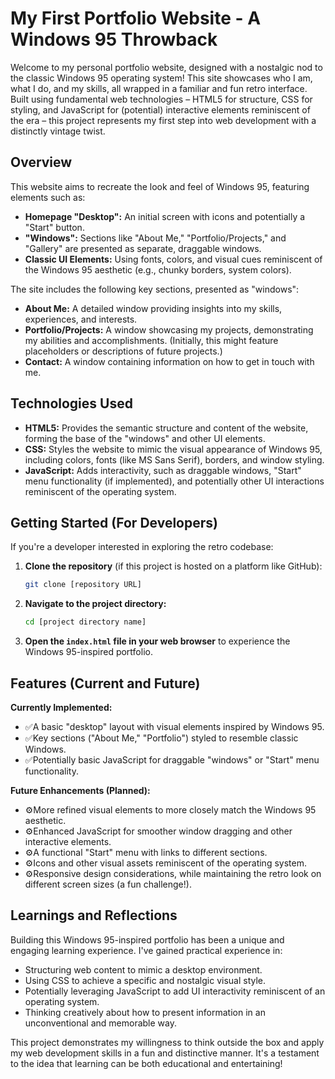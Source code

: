 # My First Portfolio Website - A Windows 95 Throwback

Welcome to my personal portfolio website, designed with a nostalgic nod to the classic Windows 95 operating system! This site showcases who I am, what I do, and my skills, all wrapped in a familiar and fun retro interface. Built using fundamental web technologies – HTML5 for structure, CSS for styling, and JavaScript for (potential) interactive elements reminiscent of the era – this project represents my first step into web development with a distinctly vintage twist.

## Overview

This website aims to recreate the look and feel of Windows 95, featuring elements such as:

* **Homepage "Desktop":** An initial screen with icons and potentially a "Start" button.
* **"Windows":** Sections like "About Me," "Portfolio/Projects," and "Gallery" are presented as separate, draggable windows.
* **Classic UI Elements:** Using fonts, colors, and visual cues reminiscent of the Windows 95 aesthetic (e.g., chunky borders, system colors).

The site includes the following key sections, presented as "windows":

* **About Me:** A detailed window providing insights into my skills, experiences, and interests.
* **Portfolio/Projects:** A window showcasing my projects, demonstrating my abilities and accomplishments. (Initially, this might feature placeholders or descriptions of future projects.)
* **Contact:** A window containing information on how to get in touch with me.

## Technologies Used

* **HTML5:** Provides the semantic structure and content of the website, forming the base of the "windows" and other UI elements.
* **CSS:** Styles the website to mimic the visual appearance of Windows 95, including colors, fonts (like MS Sans Serif), borders, and window styling.
* **JavaScript:** Adds interactivity, such as draggable windows, "Start" menu functionality (if implemented), and potentially other UI interactions reminiscent of the operating system.

## Getting Started (For Developers)

If you're a developer interested in exploring the retro codebase:

1.  **Clone the repository** (if this project is hosted on a platform like GitHub):
    ```bash
    git clone [repository URL]
    ```
2.  **Navigate to the project directory:**
    ```bash
    cd [project directory name]
    ```
3.  **Open the `index.html` file in your web browser** to experience the Windows 95-inspired portfolio.

## Features (Current and Future)

**Currently Implemented:**

* ✅A basic "desktop" layout with visual elements inspired by Windows 95.
* ✅Key sections ("About Me," "Portfolio") styled to resemble classic Windows.
* ✅Potentially basic JavaScript for draggable "windows" or "Start" menu functionality.

**Future Enhancements (Planned):**

* ⚙️More refined visual elements to more closely match the Windows 95 aesthetic.
* ⚙️Enhanced JavaScript for smoother window dragging and other interactive elements.
* ⚙️A functional "Start" menu with links to different sections.
* ⚙️Icons and other visual assets reminiscent of the operating system.
* ⚙️Responsive design considerations, while maintaining the retro look on different screen sizes (a fun challenge!).

## Learnings and Reflections

Building this Windows 95-inspired portfolio has been a unique and engaging learning experience. I've gained practical experience in:

* Structuring web content to mimic a desktop environment.
* Using CSS to achieve a specific and nostalgic visual style.
* Potentially leveraging JavaScript to add UI interactivity reminiscent of an operating system.
* Thinking creatively about how to present information in an unconventional and memorable way.

This project demonstrates my willingness to think outside the box and apply my web development skills in a fun and distinctive manner. It's a testament to the idea that learning can be both educational and entertaining!
